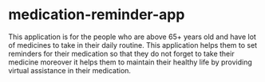 # medication-reminder-app
This application is for the people who are above 65+ years old and have lot of medicines to take in their daily routine. This application helps them to set reminders for their medication so that they do not forget to take their medicine moreover it helps them to maintain their healthy life by providing virtual assistance in their medication. 
